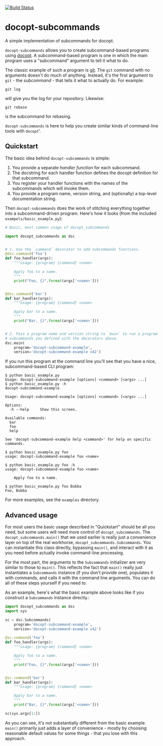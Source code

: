[![Build Status](https://travis-ci.org/abingham/docopt-subcommands.png?branch=master)](https://travis-ci.org/abingham/docopt-subcommands)

# docopt-subcommands

A simple implementation of subcommands for docopt.

`docopt-subcommands` allows you to create subcommand-based programs
using [docopt](https://github.com/docopt/docopt). A subcommand-based program is
one in which the main program uses a "subcommand" argument to tell it what to
do.

The classic example of such a program is [git](https://git-scm.com/). The `git`
command with no arguments doesn't do much of anything. Instead, it's the first
argument to `git` - the *subcommand* - that tells it what to actually do. For
example:

```
git log
```

will give you the log for your repository. Likewise:

```
git rebase
```

is the subcommand for rebasing.

`docopt-subcommands` is here to help you create similar kinds of command-line
tools with `docopt`'.

## Quickstart

The basic idea behind `docopt-subcommands` is simple:

 1. You provide a separate *handler function* for each subcommand.
 2. The docstring for each handler function defines the docopt definition for
    that subcommand.
 3. You register your handler functions with the names of the subcommands which
    will invoke them.
 4. You provide a program name, version string, and (optionally) a top-level
    documentation string.

Then `docopt-subcommands` does the work of stitching everything together into a
subcommand-driven program. Here's how it looks (from the included
`exampels/basic_example.py`):

```python
# Basic, most common usage of docopt_subcommands

import docopt_subcommands as dsc


# 1. Use the `command` decorator to add subcommands functions.
@dsc.command('foo')
def foo_handler(args):
    """usage: {program} {command} <name>

    Apply foo to a name.
    """
    print("Foo, {}".format(args['<name>']))


@dsc.command('bar')
def bar_handler(args):
    """usage: {program} {command} <name>

    Apply bar to a name.
    """
    print("Bar, {}".format(args['<name>']))


# 2. Pass a program name and version string to `main` to run a program with the
# subcommands you defined with the decorators above.
dsc.main(
    program='docopt-subcommand-example',
    version='docopt-subcommand-example v42')
```

If you run this program at the command line you'll see that you have a nice,
subcommand-based CLI program:

```shell
$ python basic_example.py
Usage: docopt-subcommand-example [options] <command> [<args> ...]
$ python basic_example.py -h
docopt-subcommand-example

Usage: docopt-subcommand-example [options] <command> [<args> ...]

Options:
  -h --help     Show this screen.

Available commands:
  bar
  foo
  help

See 'docopt-subcommand-example help <command>' for help on specific commands.

$ python basic_example.py foo
usage: docopt-subcommand-example foo <name>

$ python basic_example.py foo -h
usage: docopt-subcommand-example foo <name>

    Apply foo to a name.

$ python basic_example.py foo Bubba
Foo, Bubba
```

For more examples, see the `examples` directory.

## Advanced usage

For most users the basic usage described in "Quickstart" should be all you need,
but some users will need more control of `docopt_subcommands`. The
`docopt_subcommands.main()` that we used earlier is really just a convenience
layer on top of the real workhorse, `docopt_subcommands.Subcommands`. You can
instantiate this class directly, bypassing `main()`, and interact with it as you
need before actually invoke command-line processing.

For the most part, the arguments to the `Subcommands` initializer are very
similar to those to `main()`. This reflects the fact that `main()` really just
instantiates a `Subcommands` instance (if you don't provide one), populates it
with commands, and calls it with the command line arguments. You can do all of
these steps yourself if you need to.

As an example, here's what the basic example above looks like if you construct a
`Subcommands` instance directly.:

```python
import docopt_subcommands as dsc
import sys

sc = dsc.Subcommands(
    program='docopt-subcommand-example',
    version='docopt-subcommand-example v42')

@sc.command('foo')
def foo_handler(args):
    """usage: {program} {command} <name>

    Apply foo to a name.
    """
    print("Foo, {}".format(args['<name>']))


@sc.command('bar')
def bar_handler(args):
    """usage: {program} {command} <name>

    Apply bar to a name.
    """
    print("Bar, {}".format(args['<name>']))

sc(sys.argv[1:])
```

As you can see, it's not substantially different from the basic example.
`main()` primarily just adds a layer of convenience - mostly by choosing
reasonable default values for some things - that you lose with this approach.
